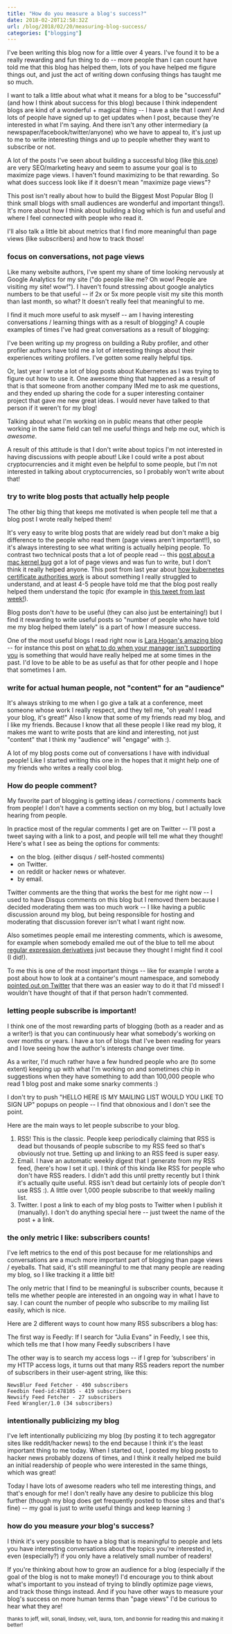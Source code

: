 ```yaml
---
title: "How do you measure a blog's success?"
date: 2018-02-20T12:58:32Z 
url: /blog/2018/02/20/measuring-blog-success/
categories: ["blogging"]
---
```


I've been writing this blog now for a little over 4 years. I've found it to be a really rewarding
and fun thing to do -- more people than I can count have told me that this blog has helped them,
lots of you have helped me figure things out, and just the act of writing down confusing things has
taught me so much.

I want to talk a little about what what it means for a blog to be "successful" (and how I think
about success for this blog) because I think independent blogs are kind of a wonderful + magical
thing -- I have a site that I own! And lots of people have signed up to get updates when I post,
because they're interested in what I'm saying. And there isn't any other intermediary (a
newspaper/facebook/twitter/anyone) who we have to appeal to, it's just up to me to write interesting
things and up to people whether they want to subscribe or not.

A lot of the posts I've seen about building a successful blog (like [this one](http://andrewchen.co/how-to-start-a-professional-blog-10-tips-for-new-bloggers/)) are very
SEO/marketing heavy and seem to assume your goal is to maximize page views. I haven't found
maximizing to be that rewarding. So what does success look like if it doesn't mean "maximize page
views"?

This post isn't really about how to build the Biggest Most Popular Blog (I think small blogs with
small audiences are wonderful and important things!). It's more about how I think about building a
blog which is fun and useful and where I feel connected with people who read it.

I'll also talk a little bit about metrics that I find more meaningful than page views (like
subscribers) and how to track those!

### focus on conversations, not page views

Like many website authors, I've spent my share of time looking nervously at Google Analytics for my
site ("do people like me? Oh wow! People are visiting my site! wow!"). I haven't found stressing
about google analytics numbers to be that useful -- if 2x or 5x more people visit my site this month
than last month, so what? It doesn't really feel that meaningful to me.

I find it much more useful to ask myself -- am I having interesting conversations / learning things
with as a result of blogging? A couple examples of times I've had great conversations as a result of
blogging: 

I've been writing up my progress on building a Ruby profiler, and other profiler authors have told
me a lot of interesting things about their experiences writing profilers. I've gotten some really
helpful tips.

Or, last year I wrote a lot of blog posts about Kubernetes as I was trying to figure out how to use
it. One awesome thing that happened as a result of that is that someone from another company IMed me
to ask me questions, and they ended up sharing the code for a super interesting container project
that gave me new great ideas. I would never have talked to that person if it weren't for my blog!


Talking about what I'm working on in public means that other people working in the same field can
tell me useful things and help me out, which is *awesome*.


A result of this attitude is that I don't write about topics I'm not interested in having
discussions with people about! Like I could write a post about cryptocurrencies and it might even be
helpful to some people, but I'm not interested in talking about cryptocurrencies, so I probably
won't write about that!


### try to write blog posts that actually help people

The other big thing that keeps me motivated is when people tell me that a blog post I wrote really
helped them! 

It's very easy to write blog posts that are widely read but don't make a big difference to the
people who read them (page views aren't important!!), so it's always interesting to see what writing
is actually helping people. To contrast two technical posts that a lot of people read -- this [post about a mac kernel bug](https://jvns.ca/blog/2018/01/28/mac-freeze/) got a lot of page views and was
fun to write, but I don't think it really helped anyone. This post from last year about [how kubernetes certificate authorities work](https://jvns.ca/blog/2017/08/05/how-kubernetes-certificates-work/) is about something I really
struggled to understand, and at least 4-5 people have told me that the blog post really helped them
understand the topic (for example in [this tweet from last week!](https://twitter.com/whereistanya/status/964960367335133184)).

Blog posts don't *have* to be useful (they can also just be entertaining!) but I find it rewarding
to write useful posts so "number of people who have told me my blog helped them lately" is a part of
how I measure success.

One of the most useful blogs I read right now is [Lara Hogan's amazing blog](http://larahogan.me/blog/) -- for instance this post on [what to do when your manager isn't supporting you](http://larahogan.me/blog/manager-voltron/) is something that would have really
helped me at some times in the past. I'd love to be able to be as useful as that for other people and I hope that sometimes I am.

### write for actual human people, not "content" for an "audience"

It's always striking to me when I go give a talk at a conference, meet someone whose work I really
respect, and they tell me, "oh yeah! I read your blog, it's great!" Also I know that some of my
friends read my blog, and I like my friends. Because I know that all these people I like read my
blog, it makes me want to write posts that are kind and interesting, not just "content" that I think
my "audience" will "engage" with :). 

A lot of my blog posts come out of conversations I have with individual people! Like I started
writing this one in the hopes that it might help one of my friends who writes a really cool blog.

### How do people comment?

My favorite part of blogging is getting ideas / corrections / comments back from people! I don't
have a comments section on my blog, but I actually love hearing from people.

In practice most of the regular comments I get are on Twitter -- I'll post a tweet saying with a
link to a post, and people will tell me what they thought! Here's what I see as being the options
for comments:

* on the blog. (either disqus / self-hosted comments)
* on Twitter.
* on reddit or hacker news or whatever.
* by email.

Twitter comments are the thing that works the best for me right now -- I used to have Disqus
comments on this blog but I removed them because I decided moderating them was too much work -- I
like having a public discussion around my blog, but being responsible for hosting and moderating
that discussion forever isn't what I want right now.

Also sometimes people email me interesting comments, which is awesome, for example when somebody
emailed me out of the blue to tell me about [regular expression
derivatives](https://jvns.ca/blog/2016/04/24/how-regular-expressions-go-fast/) just because they
thought I might find it cool (I did!).

To me this is one of the most important things -- like for example I wrote a post about how to look
at a container's mount namespace, and somebody [pointed out on Twitter](https://twitter.com/PaulColomiets/status/957293110215704576) that there was an easier way to do it that I'd missed! I wouldn't have thought of that if that person hadn't commented.

### letting people subscribe is important!

I think one of the most rewarding parts of blogging (both as a reader and as a writer!) is that you
can continuously hear what somebody's working on over months or years. I have a ton of blogs that
I've been reading for years and I love seeing how the author's interests change over time.

As a writer, I'd much rather have a few hundred people who are (to some extent) keeping up with what
I'm working on and sometimes chip in suggestions when they have something to add than 100,000 people
who read 1 blog post and make some snarky comments :)

I don't try to push "HELLO HERE IS MY MAILING LIST WOULD YOU LIKE TO SIGN UP" popups on people -- I
find that obnoxious and I don't see the point.

Here are the main ways to let people subscribe to your blog.

1. RSS! This is the classic. People keep periodically claiming that RSS is dead but thousands of
people subscribe to my RSS feed so that's obviously not true. Setting up and linking to an RSS feed
is super easy.
2. Email. I have an automatic weekly digest that I generate from my RSS feed, (here's how I set it
up). I think of this kinda like RSS for people who don't have RSS readers. I didn't add this until
pretty recently but I think it's actually quite useful. RSS isn't dead but certainly lots of people
don't use RSS :). A little over 1,000 people subscribe to that weekly mailing list.
3. Twitter. I post a link to each of my blog posts to Twitter when I publish it (manually). I don't
do anything special here -- just tweet the name of the post + a link.

### the only metric I like: subscribers counts!

I've left metrics to the end of this post because for me relationships and conversations are a much
more important part of blogging than page views / eyeballs. That said, it's still meaningful to me
that many people are reading my blog, so I like tracking it a little bit!

The only metric that I find to be meaningful is subscriber counts, because it tells me whether
people are interested in an ongoing way in what I have to say. I can count the number of people who
subscribe to my mailing list easily, which is nice.

Here are 2 different ways to count how many RSS subscribers a blog has:

The first way is Feedly: If I search for "Julia Evans" in Feedly, I see this, which tells me that I
how many Feedly subscribers I have
  

The other way is to search my access logs -- if I grep for ‘subscribers' in my HTTP access logs, it
turns out that many RSS readers report the number of subscribers in their user-agent string, like
this:

```
NewsBlur Feed Fetcher - 490 subscribers
Feedbin feed-id:478105 - 419 subscribers
Newsify Feed Fetcher - 27 subscribers
Feed Wrangler/1.0 (34 subscribers)
```

### intentionally publicizing my blog

I've left intentionally publicizing my blog (by posting it to tech aggregator sites like
reddit/hacker news) to the end because I think it's the least important thing to me today. When I
started out, I posted my blog posts to hacker news probably dozens of times, and I think it really
helped me build an initial readership of people who were interested in the same things, which was
great!

Today I have lots of awesome readers who tell me interesting things, and that's enough for me! I
don't really have any desire to publicize this blog further (though my blog does get frequently
posted to those sites and that's fine) -- my goal is just to write useful things and keep learning
:)

### how do you measure _your_ blog's success?

I think it's very possible to have a blog that is meaningful to people and lets you have interesting
conversations about the topics you're interested in, even (especially?) if you only have a
relatively small number of readers!

If you're thinking about how to grow an audience for a blog (especially if the goal of the blog is
not to make money!) I'd encourage you to think about what's important to you instead of trying to
blindly optimize page views, and track those things instead. And if you have other ways to measure
your blog's success on more human terms than "page views" I'd be curious to hear what they are!

<small> thanks to jeff, will, sonali, lindsey, veit, laura, tom, and bonnie for reading this and
making it better! </small>
